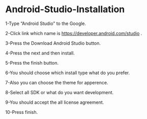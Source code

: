 # Android-Studio-Installation
1-Type “Android Studio” to the Google.

2-Click link which name is https://developer.android.com/studio .

3-Press the Download Android Studio button.

4-Press the next and then install.

5-Press the finish button.

6-You should choose which install type what do you prefer.

7-Also you can choose the theme for apperence.

8-Select all SDK or what do you want development.

9-You should accept the all license agreement.

10-Press finish.
